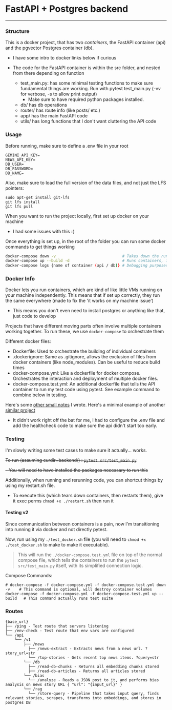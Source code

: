 # FastAPI + Postgres backend

---

### Structure

This is a docker project, that has two _containers_, the FastAPI container (api) and the pgvector Postgres container (db).

- I have some intro to docker links below if curious

- The code for the FastAPI container is within the src folder, and nested from there depending on function
  - test_main.py: has some minimal testing functions to make sure fundamental things are working. Run with pytest test_main.py (-vv for verbose, -s to allow print output)
    - Make sure to have required python packages installed.
  - db/ has db operations
  - router/ has route info (like posts/ etc.)
  - app/ has the main FastAPI code
  - utils/ has long functions that I don't want cluttering the API code

### Usage

Before running, make sure to define a .env file in your root

```
GEMINI_API_KEY=
NEWS_API_KEY=
DB_USER=
DB_PASSWORD=
DB_NAME=
```

Also, make sure to load the full version of the data files, and not just the LFS pointers:

```
sudo apt-get install git-lfs
git lfs install
git lfs pull
```

When you want to run the project locally, first set up docker on your machine

- I had some issues with this :(

Once everything is set up, in the root of the folder you can run some docker commands to get things working

```bash
docker-compose down -v                             # Takes down the running containers (allowing refreshing)
docker-compose up --build -d                       # Runs containers, initializing them
docker-compose logs {name of container (api / db)} # Debugging purposes
```

### Docker Info

Docker lets you run containers, which are kind of like little VMs running on your machine independently. This means that if set up correctly, they run the same everywhere (made to fix the 'it works on my machine issue')

- This means you don't even need to install postgres or anything like that, just code to develop

Projects that have different moving parts often involve multiple containers working together. To run these, we use `docker-compose` to orchestrate them

Different docker files:

- Dockerfile: Used to orchestrate the building of individual containers
- .dockerignore: Same as .gitignore, allows the exclusion of files from docker containers (like node_modules). Can be useful to reduce build times
- docker-compose.yml: Like a dockerfile for docker compose. Orchestrates the interaction and deployment of multiple docker files.
- docker-compose.test.yml: An additional dockerfile that tells the API container to run my test code using pytest. See example command to combine below in testing.

Here's some [other small notes](https://dtyner-vault.vercel.app/Coding/Docker) I wrote.
Here's a minimal example of another [similar project](https://github.com/Paul-Williamson-90/postgres_fastapi_template/tree/master)

- It didn't work right off the bat for me, I had to configure the .env file and add the healthcheck code to make sure the api didn't start too early.

### Testing

I'm slowly writing some test cases to make sure it actually... works.

~~To run (assuming curdir=backend/) : `pytest src/test_main.py`~~

~~- You will need to have installed the packages necessary to run this~~

Additionally, when running and rerunning code, you can shortcut things by using my restart.sh file.

- To execute this (which tears down containers, then restarts them), give it exec perms `chmod +x ./restart.sh` then run it

#### Testing v2

Since communication between containers is a pain, now I'm transitioning into running it via docker and not directly pytest.

Now, run using my `./test_docker.sh` file (you will need to `chmod +x ./test_docker.sh` to make to make it executable).

> This will run the `./docker-compose.test.yml` file on top of the normal compose file, which tells the containers to run the `pytest src/test_main.py` itself, with its simplified connection logic.

Compose Commands:

```
# docker-compose -f docker-compose.yml -f docker-compose.test.yml down -v    # This command is optional, will destroy container volumes
docker-compose -f docker-compose.yml -f docker-compose.test.yml up --build   # This command actually runs test suite
```

### Routes

```
{base_url}
├── /ping - Test route that servers listening
├── /env-check - Test route that env vars are configured
└── /api
    └── /v1
        ├── /news
          ├── /news-extract - Extracts news from a news url. ?story_url=str
          └── /top-stories - Gets recent top news items. ?query=str
        └── /db
          ├── /read-db-chunks - Returns all embedding chunks stored
          ├── /read-db-articles - Returns all articles stored
        └── /bias
          └── /analyze - Reads a JSON post to it, and performs bias analysis on news story URL { "url": "{input_url}" }
        └── /rag
          └── /store-query - Pipeline that takes input query, finds relevant stories, scrapes, transforms into embeddings, and stores in postgres DB
```
